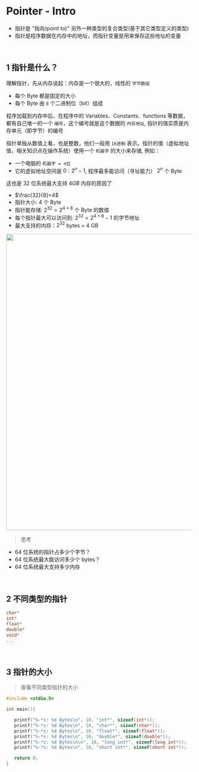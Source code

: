 
&emsp;
# Pointer - Intro
- 指针是 "指向(point to)" 另外一种类型的复合类型(基于其它类型定义的类型)
- 指针是程序数据在内存中的地址，而指针变量是用来保存这些地址的变量

&emsp;
## 1 指针是什么？
理解指针，先从内存说起：内存是一个很大的，线性的 `字节数组`
- 每个 Byte 都是固定的大小
- 每个 Byte 由 `8` 个二进制位（bit）组成

程序加载到内存中后，在程序中的 Variables、Constants、functions 等数据，都有自己唯一的一个 `编号`，这个编号就是这个数据的 `内存地址`, 指针的值实质是内存单元（即字节）的编号


指针单独从数值上看，也是整数，他们一般用 `16进制` 表示。指针的值（虚拟地址值，相关知识点在操作系统）使用一个 `机器字` 的大小来存储, 例如：
- 一个电脑的 `机器字 = n位`
- 它的虚拟地址空间是 $0:2^n-1$, 程序最多能访问（寻址能力） $2^n$ 个 Byte

这也是 $32$ 位系统最大支持 $4GB$ 内存的原因了
- $\frac{32}{8}=4$
- 指针大小: 4 个 Byte
- 指针能存储: $2^{32}=2^{4\times 8}$ 个 Byte 的数值
- 每个指针最大可以访问到: $2^{32}=2^{4\times 8}-1$ 的字节地址
- 最大支持的内存：$2^{32}$ bytes = $4$ GB


<div align=center>
   <image src="imgs/pointer.png" width=800>
</div>

>思考
- $64$ 位系统的指针占多少个字节？
- $64$ 位系统最大能访问多少个 bytes？
- $64$ 位系统最大支持多少内存

&emsp;
## 2 不同类型的指针
```c++
char*
int*
float*
double*
void*
...
```

&emsp;
## 3 指针的大小
>查看不同类型指针的大小
```c++
#include <stdio.h>

int main(){

   printf("%-*s: %d Bytes\n", 10, "int*", sizeof(int*));
   printf("%-*s: %d Bytes\n", 10, "char*", sizeof(char*));
   printf("%-*s: %d Bytes\n", 10, "float*", sizeof(float*));
   printf("%-*s: %d Bytes\n", 10, "double*", sizeof(double*));
   printf("%-*s: %d Bytes\n\n", 10, "long int*", sizeof(long int*));
   printf("%-*s: %d Bytes\n", 10, "short int*", sizeof(short int*));

   return 0;
}
```






